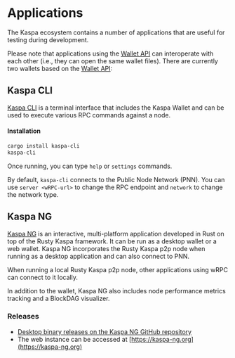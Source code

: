 # Applications

The Kaspa ecosystem contains a number of applications that are useful for testing during development.

Please note that applications using the [Wallet API](./wallets/wallet-api/index.md) can interoperate with each other (i.e., they can open the same wallet files). There are currently two wallets based on the [Wallet API](./wallets/wallet-api/index.md):

## Kaspa CLI

[Kaspa CLI](https://crates.io/crates/kaspa-cli) is a terminal interface that includes the Kaspa Wallet and can be used to execute various RPC commands against a node.

#### Installation
```bash
cargo install kaspa-cli
kaspa-cli
```
Once running, you can type `help` or `settings` commands. 

By default, `kaspa-cli` connects to the Public Node Network (PNN). You can use `server <wRPC-url>` to change the RPC endpoint and `network` to change the network type.

## Kaspa NG

[Kaspa NG](https://aspectron.org/en/projects/kaspa-ng.html) is an interactive, multi-platform application developed in Rust on top of the Rusty Kaspa framework. It can be run as a desktop wallet or a web wallet. Kaspa NG incorporates the Rusty Kaspa p2p node when running as a desktop application and can also connect to PNN.

When running a local Rusty Kaspa p2p node, other applications using wRPC can connect to it locally.

In addition to the wallet, Kaspa NG also includes node performance metrics tracking and a BlockDAG visualizer.

### Releases

- [Desktop binary releases on the Kaspa NG GitHub repository](https://github.com/aspectron/kaspa-ng/releases/)
- The web instance can be accessed at [https://kaspa-ng.org](https://kaspa-ng.org)

